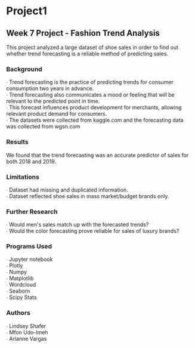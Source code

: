 # Project1
## Week 7 Project - Fashion Trend Analysis

This project analyzed a large dataset of shoe sales in order to find out whether trend forecasting is a reliable method of predicting sales. <br>

### Background

∙ Trend forecasting is the practice of predicting trends for consumer consumption two years in advance. <br>
∙ Trend forecasting also communicates a mood or feeling that will be relevant to the predicted point in time.<br>
∙ This forecast influences product development for merchants, allowing relevant product demand for consumers.<br>
∙ The datasets were collected from kaggle.com and the forecasting data was collected from wgsn.com

### Results

We found that the trend forecasting was an accurate predictor of sales for both 2018 and 2019.<br>

### Limitations
∙ Dataset had missing and duplicated information. <br>
∙ Dataset reflected shoe sales in mass market/budget brands only.<br>

### Further Research
∙ Would men's sales match up with the forecasted trends?<br>
∙ Would the color forecasting prove reliable for sales of luxury brands?<br>

### Programs Used
∙ Jupyter notebook<br>
∙ Plotly<br>
∙ Numpy<br>
∙ Matplotlib<br>
∙ Wordcloud<br>
∙ Seaborn<br>
∙ Scipy Stats<br>

### Authors
∙ Lindsey Shafer<br>
∙ Mfon Udo-Imeh<br>
∙ Arianne Vargas<br>




